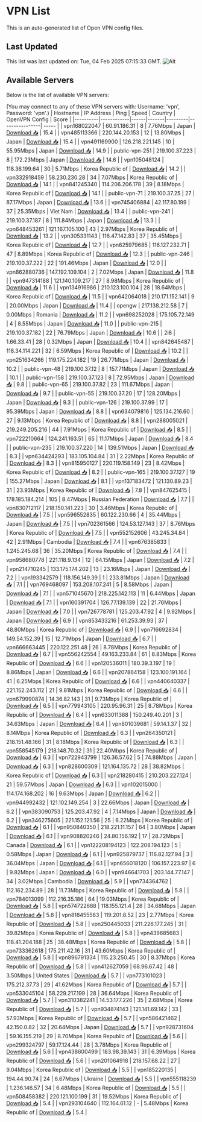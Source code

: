 # VPN List

This is an auto-generated list of Open VPN config files.

## Last Updated

This list was last updated on: Tue, 04 Feb 2025 07:15:33 GMT.
![Alt](https://repobeats.axiom.co/api/embed/186b98318ef1479477931607c1ad7d823f12451f.svg "Repobeats analytics image")

## Available Servers

Below is the list of available VPN servers:

(You may connect to any of these VPN servers with: Username: 'vpn', Password: 'vpn'.)
| Hostname | IP Address | Ping | Speed | Country | OpenVPN Config | Score |
|----------|------------|------|-------|---------|----------------| ----- |
| vpn168022047 | 60.91.186.31 | 8 | 7.76Mbps | Japan | [Download 📥](./configs/server_0_JP.ovpn) | 15.4 |
| vpn485113366 | 220.144.20.153 | 12 | 13.80Mbps | Japan | [Download 📥](./configs/server_1_JP.ovpn) | 15.4 |
| vpn491169900 | 126.218.221.145 | 10 | 55.95Mbps | Japan | [Download 📥](./configs/server_2_JP.ovpn) | 14.9 |
| public-vpn-251 | 219.100.37.223 | 8 | 172.23Mbps | Japan | [Download 📥](./configs/server_3_JP.ovpn) | 14.6 |
| vpn105048124 | 118.36.199.64 | 30 | 5.71Mbps | Korea Republic of | [Download 📥](./configs/server_4_KR.ovpn) | 14.2 |
| vpn332918459 | 58.230.230.28 | 34 | 7.07Mbps | Korea Republic of | [Download 📥](./configs/server_5_KR.ovpn) | 14.1 |
| vpn841245340 | 114.206.206.178 | 39 | 8.18Mbps | Korea Republic of | [Download 📥](./configs/server_6_KR.ovpn) | 14.1 |
| public-vpn-71 | 219.100.37.25 | 27 | 87.17Mbps | Japan | [Download 📥](./configs/server_7_JP.ovpn) | 13.6 |
| vpn745406884 | 42.117.80.199 | 37 | 25.35Mbps | Viet Nam | [Download 📥](./configs/server_8_VN.ovpn) | 13.4 |
| public-vpn-241 | 219.100.37.187 | 8 | 111.84Mbps | Japan | [Download 📥](./configs/server_9_JP.ovpn) | 13.3 |
| vpn648453261 | 121.167.105.100 | 43 | 2.97Mbps | Korea Republic of | [Download 📥](./configs/server_10_KR.ovpn) | 13.2 |
| vpn305331143 | 116.47.142.83 | 37 | 35.45Mbps | Korea Republic of | [Download 📥](./configs/server_11_KR.ovpn) | 12.7 |
| vpn625979685 | 116.127.232.71 | 47 | 8.89Mbps | Korea Republic of | [Download 📥](./configs/server_12_KR.ovpn) | 12.3 |
| public-vpn-246 | 219.100.37.222 | 22 | 191.46Mbps | Japan | [Download 📥](./configs/server_13_JP.ovpn) | 12.0 |
| vpn862880736 | 147.192.109.104 | 2 | 7.02Mbps | Japan | [Download 📥](./configs/server_14_JP.ovpn) | 11.8 |
| vpn947314188 | 121.140.109.217 | 27 | 8.98Mbps | Korea Republic of | [Download 📥](./configs/server_15_KR.ovpn) | 11.6 |
| vpn134916986 | 210.123.100.104 | 28 | 18.64Mbps | Korea Republic of | [Download 📥](./configs/server_16_KR.ovpn) | 11.5 |
| vpn642064018 | 210.171.152.141 | 9 | 20.00Mbps | Japan | [Download 📥](./configs/server_17_JP.ovpn) | 11.4 |
| opengw | 217.138.212.58 | 7 | 0.00Mbps | Romania | [Download 📥](./configs/server_18_RO.ovpn) | 11.2 |
| vpn698252028 | 175.105.72.149 | 4 | 8.55Mbps | Japan | [Download 📥](./configs/server_19_JP.ovpn) | 11.0 |
| public-vpn-215 | 219.100.37.182 | 22 | 76.79Mbps | Japan | [Download 📥](./configs/server_20_JP.ovpn) | 10.6 |
| 2i6 | 1.66.33.41 | 28 | 0.32Mbps | Japan | [Download 📥](./configs/server_21_JP.ovpn) | 10.4 |
| vpn842645487 | 118.34.114.221 | 32 | 6.59Mbps | Korea Republic of | [Download 📥](./configs/server_22_KR.ovpn) | 10.2 |
| vpn251634266 | 119.175.224.182 | 19 | 26.77Mbps | Japan | [Download 📥](./configs/server_23_JP.ovpn) | 10.2 |
| public-vpn-48 | 219.100.37.12 | 8 | 157.71Mbps | Japan | [Download 📥](./configs/server_24_JP.ovpn) | 10.1 |
| public-vpn-158 | 219.100.37.123 | 8 | 72.95Mbps | Japan | [Download 📥](./configs/server_25_JP.ovpn) | 9.8 |
| public-vpn-65 | 219.100.37.82 | 23 | 111.67Mbps | Japan | [Download 📥](./configs/server_26_JP.ovpn) | 9.7 |
| public-vpn-55 | 219.100.37.20 | 17 | 128.20Mbps | Japan | [Download 📥](./configs/server_27_JP.ovpn) | 9.3 |
| public-vpn-126 | 219.100.37.99 | 17 | 95.39Mbps | Japan | [Download 📥](./configs/server_28_JP.ovpn) | 8.8 |
| vpn634079816 | 125.134.216.60 | 27 | 9.13Mbps | Korea Republic of | [Download 📥](./configs/server_29_KR.ovpn) | 8.8 |
| vpn288005021 | 219.249.205.216 | 44 | 7.91Mbps | Korea Republic of | [Download 📥](./configs/server_30_KR.ovpn) | 8.5 |
| vpn722210664 | 124.241.163.51 | 65 | 11.17Mbps | Japan | [Download 📥](./configs/server_31_JP.ovpn) | 8.4 |
| public-vpn-235 | 219.100.37.220 | 14 | 139.51Mbps | Japan | [Download 📥](./configs/server_32_JP.ovpn) | 8.3 |
| vpn634424293 | 183.105.104.84 | 31 | 2.22Mbps | Korea Republic of | [Download 📥](./configs/server_33_KR.ovpn) | 8.3 |
| vpn815950127 | 220.119.158.149 | 23 | 8.42Mbps | Korea Republic of | [Download 📥](./configs/server_34_KR.ovpn) | 8.2 |
| public-vpn-165 | 219.100.37.127 | 19 | 155.27Mbps | Japan | [Download 📥](./configs/server_35_JP.ovpn) | 8.1 |
| vpn137183472 | 121.130.89.23 | 31 | 23.93Mbps | Korea Republic of | [Download 📥](./configs/server_36_KR.ovpn) | 7.8 |
| vpn847625415 | 178.185.184.214 | 105 | 8.47Mbps | Russian Federation | [Download 📥](./configs/server_37_RU.ovpn) | 7.7 |
| vpn830712117 | 218.150.141.223 | 30 | 3.46Mbps | Korea Republic of | [Download 📥](./configs/server_38_KR.ovpn) | 7.5 |
| vpn596552835 | 60.122.230.66 | 4 | 35.44Mbps | Japan | [Download 📥](./configs/server_39_JP.ovpn) | 7.5 |
| vpn702361566 | 124.53.127.143 | 37 | 8.76Mbps | Korea Republic of | [Download 📥](./configs/server_40_KR.ovpn) | 7.5 |
| vpn552152606 | 43.245.34.84 | 42 | 2.91Mbps | Cambodia | [Download 📥](./configs/server_41_KH.ovpn) | 7.4 |
| vpn676385833 | 1.245.245.68 | 36 | 35.20Mbps | Korea Republic of | [Download 📥](./configs/server_42_KR.ovpn) | 7.4 |
| vpn958680778 | 221.118.9.134 | 12 | 64.15Mbps | Japan | [Download 📥](./configs/server_43_JP.ovpn) | 7.2 |
| vpn214710245 | 133.175.174.202 | 13 | 23.16Mbps | Japan | [Download 📥](./configs/server_44_JP.ovpn) | 7.2 |
| vpn193342579 | 118.156.149.39 | 1 | 233.81Mbps | Japan | [Download 📥](./configs/server_45_JP.ovpn) | 7.1 |
| vpn769468097 | 153.208.107.241 | 5 | 8.58Mbps | Japan | [Download 📥](./configs/server_46_JP.ovpn) | 7.1 |
| vpn571045670 | 218.225.142.113 | 11 | 6.44Mbps | Japan | [Download 📥](./configs/server_47_JP.ovpn) | 7.1 |
| vpn160391704 | 126.77.139.139 | 22 | 21.76Mbps | Japan | [Download 📥](./configs/server_48_JP.ovpn) | 7.0 |
| vpn726778781 | 125.203.47.92 | 4 | 9.92Mbps | Japan | [Download 📥](./configs/server_49_JP.ovpn) | 6.9 |
| vpn853433216 | 61.253.39.93 | 37 | 48.80Mbps | Korea Republic of | [Download 📥](./configs/server_50_KR.ovpn) | 6.9 |
| vpn716692834 | 149.54.152.39 | 15 | 12.71Mbps | Japan | [Download 📥](./configs/server_51_JP.ovpn) | 6.7 |
| vpn666663445 | 220.122.251.48 | 26 | 8.78Mbps | Korea Republic of | [Download 📥](./configs/server_52_KR.ovpn) | 6.7 |
| vpn556242554 | 49.163.233.84 | 61 | 8.83Mbps | Korea Republic of | [Download 📥](./configs/server_53_KR.ovpn) | 6.6 |
| vpn120536011 | 180.39.3.197 | 19 | 8.86Mbps | Japan | [Download 📥](./configs/server_54_JP.ovpn) | 6.6 |
| vpn207864158 | 123.100.191.164 | 41 | 6.25Mbps | Korea Republic of | [Download 📥](./configs/server_55_KR.ovpn) | 6.6 |
| vpn440640337 | 221.152.243.112 | 21 | 9.81Mbps | Korea Republic of | [Download 📥](./configs/server_56_KR.ovpn) | 6.6 |
| vpn679990874 | 14.36.82.143 | 31 | 9.73Mbps | Korea Republic of | [Download 📥](./configs/server_57_KR.ovpn) | 6.5 |
| vpn779943105 | 220.95.96.31 | 25 | 8.78Mbps | Korea Republic of | [Download 📥](./configs/server_58_KR.ovpn) | 6.4 |
| vpn633011388 | 150.249.40.201 | 3 | 34.63Mbps | Japan | [Download 📥](./configs/server_59_JP.ovpn) | 6.4 |
| vpn801039681 | 59.14.1.37 | 32 | 8.14Mbps | Korea Republic of | [Download 📥](./configs/server_60_KR.ovpn) | 6.3 |
| vpn264350121 | 218.151.48.166 | 31 | 8.18Mbps | Korea Republic of | [Download 📥](./configs/server_61_KR.ovpn) | 6.3 |
| vpn558545179 | 218.148.70.32 | 31 | 22.40Mbps | Korea Republic of | [Download 📥](./configs/server_62_KR.ovpn) | 6.3 |
| vpn722943799 | 126.36.57.62 | 5 | 74.88Mbps | Japan | [Download 📥](./configs/server_63_JP.ovpn) | 6.3 |
| vpn828600309 | 121.164.135.72 | 28 | 38.82Mbps | Korea Republic of | [Download 📥](./configs/server_64_KR.ovpn) | 6.3 |
| vpn218280415 | 210.203.227.124 | 21 | 59.57Mbps | Japan | [Download 📥](./configs/server_65_JP.ovpn) | 6.3 |
| vpn102015000 | 114.174.168.202 | 16 | 9.63Mbps | Japan | [Download 📥](./configs/server_66_JP.ovpn) | 6.2 |
| vpn944992432 | 121.102.149.254 | 3 | 22.66Mbps | Japan | [Download 📥](./configs/server_67_JP.ovpn) | 6.2 |
| vpn383090753 | 125.203.47.92 | 4 | 7.14Mbps | Japan | [Download 📥](./configs/server_68_JP.ovpn) | 6.2 |
| vpn346275605 | 221.152.121.56 | 25 | 6.22Mbps | Korea Republic of | [Download 📥](./configs/server_69_KR.ovpn) | 6.1 |
| vpn950840350 | 218.221.11.157 | 64 | 3.80Mbps | Japan | [Download 📥](./configs/server_70_JP.ovpn) | 6.1 |
| vpn908820246 | 24.80.156.192 | 17 | 28.72Mbps | Canada | [Download 📥](./configs/server_71_CA.ovpn) | 6.1 |
| vpn122208194123 | 122.208.194.123 | 5 | 0.58Mbps | Japan | [Download 📥](./configs/server_72_JP.ovpn) | 6.1 |
| vpn925879737 | 116.82.127.94 | 3 | 36.04Mbps | Japan | [Download 📥](./configs/server_73_JP.ovpn) | 6.1 |
| vpn656018120 | 106.157.223.97 | 6 | 9.82Mbps | Japan | [Download 📥](./configs/server_74_JP.ovpn) | 6.0 |
| vpn946641703 | 203.144.77.147 | 34 | 3.02Mbps | Cambodia | [Download 📥](./configs/server_75_KH.ovpn) | 5.9 |
| vpn734364762 | 112.162.234.89 | 28 | 11.73Mbps | Korea Republic of | [Download 📥](./configs/server_76_KR.ovpn) | 5.8 |
| vpn784013099 | 112.216.35.186 | 64 | 19.03Mbps | Korea Republic of | [Download 📥](./configs/server_77_KR.ovpn) | 5.8 |
| vpn574722688 | 118.155.121.4 | 28 | 34.68Mbps | Japan | [Download 📥](./configs/server_78_JP.ovpn) | 5.8 |
| vpn818455583 | 119.201.8.52 | 23 | 2.77Mbps | Korea Republic of | [Download 📥](./configs/server_79_KR.ovpn) | 5.8 |
| vpn250445033 | 211.226.177.245 | 31 | 39.82Mbps | Korea Republic of | [Download 📥](./configs/server_80_KR.ovpn) | 5.8 |
| vpn439685683 | 118.41.204.188 | 25 | 38.48Mbps | Korea Republic of | [Download 📥](./configs/server_81_KR.ovpn) | 5.8 |
| vpn733362618 | 175.211.42.16 | 31 | 43.60Mbps | Korea Republic of | [Download 📥](./configs/server_82_KR.ovpn) | 5.8 |
| vpn896791334 | 115.23.250.45 | 30 | 8.37Mbps | Korea Republic of | [Download 📥](./configs/server_83_KR.ovpn) | 5.8 |
| vpn412627059 | 68.96.67.42 | 48 | 3.50Mbps | United States | [Download 📥](./configs/server_84_US.ovpn) | 5.7 |
| vpn773101023 | 175.212.37.73 | 29 | 41.62Mbps | Korea Republic of | [Download 📥](./configs/server_85_KR.ovpn) | 5.7 |
| vpn533045104 | 58.229.217.199 | 28 | 36.64Mbps | Korea Republic of | [Download 📥](./configs/server_86_KR.ovpn) | 5.7 |
| vpn310382241 | 14.53.177.226 | 35 | 2.68Mbps | Korea Republic of | [Download 📥](./configs/server_87_KR.ovpn) | 5.7 |
| vpn934874143 | 121.141.69.142 | 33 | 57.93Mbps | Korea Republic of | [Download 📥](./configs/server_88_KR.ovpn) | 5.7 |
| vpn586421462 | 42.150.0.82 | 32 | 20.64Mbps | Japan | [Download 📥](./configs/server_89_JP.ovpn) | 5.7 |
| vpn928731604 | 59.16.155.219 | 29 | 8.70Mbps | Korea Republic of | [Download 📥](./configs/server_90_KR.ovpn) | 5.6 |
| vpn299324797 | 59.17.124.44 | 28 | 3.78Mbps | Korea Republic of | [Download 📥](./configs/server_91_KR.ovpn) | 5.6 |
| vpn438600499 | 183.98.39.143 | 31 | 6.39Mbps | Korea Republic of | [Download 📥](./configs/server_92_KR.ovpn) | 5.6 |
| vpn201064918 | 218.157.68.22 | 27 | 9.04Mbps | Korea Republic of | [Download 📥](./configs/server_93_KR.ovpn) | 5.5 |
| vpn185220135 | 194.44.90.74 | 24 | 6.67Mbps | Ukraine | [Download 📥](./configs/server_94_UA.ovpn) | 5.5 |
| vpn555118239 | 1.236.146.57 | 34 | 6.48Mbps | Korea Republic of | [Download 📥](./configs/server_95_KR.ovpn) | 5.5 |
| vpn508458382 | 220.121.100.199 | 31 | 19.52Mbps | Korea Republic of | [Download 📥](./configs/server_96_KR.ovpn) | 5.4 |
| vpn293104640 | 112.164.61.12 | - | 5.48Mbps | Korea Republic of | [Download 📥](./configs/server_97_KR.ovpn) | 5.4 |
